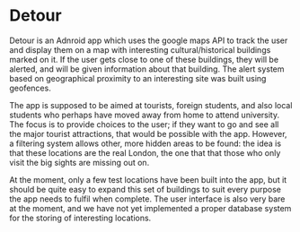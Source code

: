 # Detour
Detour is an Adnroid app which uses the google maps API to track the user and display them on a map with interesting cultural/historical buildings marked on it. If the user gets close to one of these buildings, they will be alerted, and will be given information about that building. The alert system based on geographical proximity to an interesting site was built using geofences.

The app is supposed to be aimed at tourists, foreign students, and also local students who perhaps have moved away from home to attend university. The focus is to provide choices to the user; if they want to go and see all the major tourist attractions, that would be possible with the app. However, a filtering system allows other, more hidden areas to be found: the idea is that these locations are the real London, the one that that those who only visit the big sights are missing out on. 

At the moment, only a few test locations have been built into the app, but it should be quite easy to expand this set of buildings to suit every purpose the app needs to fulfil when complete. The user interface is also very bare at the moment, and we have not yet implemented a proper database system for the storing of interesting locations.
